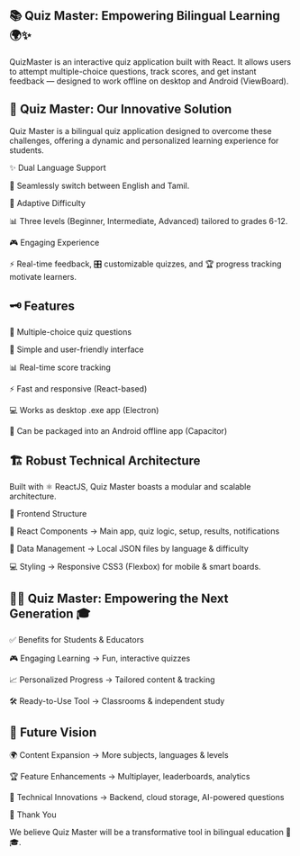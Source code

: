 ## 📚 Quiz Master: Empowering Bilingual Learning 🌍✨

QuizMaster is an interactive quiz application built with React.
It allows users to attempt multiple-choice questions, track scores, and get instant feedback — designed to work offline on desktop and Android (ViewBoard).
## 🌟 Quiz Master: Our Innovative Solution

Quiz Master is a bilingual quiz application designed to overcome these challenges, offering a dynamic and personalized learning experience for students.

✨ Dual Language Support

🔄 Seamlessly switch between English and Tamil.

🎯 Adaptive Difficulty

📊 Three levels (Beginner, Intermediate, Advanced) tailored to grades 6-12.

🎮 Engaging Experience

⚡ Real-time feedback, 🎛️ customizable quizzes, and 🏆 progress tracking motivate learners.
## 🗝️ Features

📝 Multiple-choice quiz questions

🎨 Simple and user-friendly interface

📊 Real-time score tracking

⚡ Fast and responsive (React-based)

💻 Works as desktop .exe app (Electron)

📱 Can be packaged into an Android offline app (Capacitor)
## 🏗️ Robust Technical Architecture

Built with ⚛️ ReactJS, Quiz Master boasts a modular and scalable architecture.


🎨 Frontend Structure

🧩 React Components → Main app, quiz logic, setup, results, notifications

📂 Data Management → Local JSON files by language & difficulty

💻 Styling → Responsive CSS3 (Flexbox) for mobile & smart boards.
## 👩‍🏫 Quiz Master: Empowering the Next Generation 🎓
✅ Benefits for Students & Educators

🎮 Engaging Learning → Fun, interactive quizzes

📈 Personalized Progress → Tailored content & tracking

🛠️ Ready-to-Use Tool → Classrooms & independent study
## 🔮 Future Vision

🌍 Content Expansion → More subjects, languages & levels

🏆 Feature Enhancements → Multiplayer, leaderboards, analytics

🤖 Technical Innovations → Backend, cloud storage, AI-powered questions


🙏 Thank You

We believe Quiz Master will be a transformative tool in bilingual education 🚀🎓.